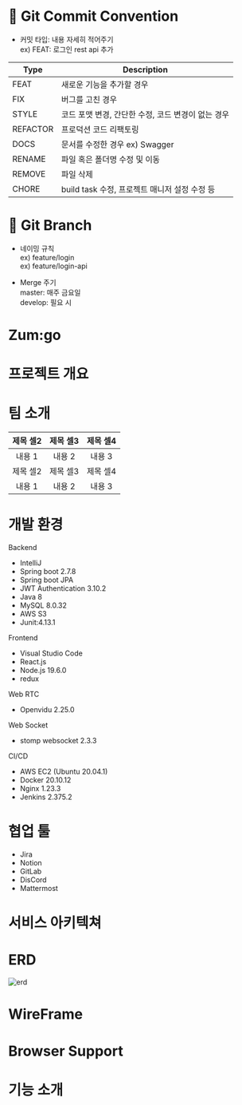 # :pushpin: Git Commit Convention
* 커밋 타입: 내용 자세히 적어주기  
ex) FEAT: 로그인 rest api 추가   

|Type|Description|
|---|---------------|
|FEAT|새로운 기능을 추가할 경우|
|FIX|버그를 고친 경우|
|STYLE|코드 포맷 변경, 간단한 수정, 코드 변경이 없는 경우|
|REFACTOR|프로덕션 코드 리팩토링|
|DOCS|문서를 수정한 경우 ex) Swagger|
|RENAME|파일 혹은 폴더명 수정 및 이동|
|REMOVE|파일 삭제|
|CHORE|build task 수정, 프로젝트 매니저 설정 수정 등|


# :pushpin: Git Branch   

* 네이밍 규칙   
ex) feature/login   
ex) feature/login-api   

* Merge 주기   
master: 매주 금요일   
develop: 필요 시   

# Zum:go   



# 프로젝트 개요   


# 팀 소개   

|제목 셀2|제목 셀3|제목 셀4|
|:---:|:---:|:---:|
|내용 1|내용 2|내용 3|   
|제목 셀2|제목 셀3|제목 셀4|
|내용 1|내용 2|내용 3|


# 개발 환경   

Backend   
- IntelliJ
- Spring boot 2.7.8
- Spring boot JPA
- JWT Authentication 3.10.2
- Java 8
- MySQL 8.0.32
- AWS S3
- Junit:4.13.1

Frontend   
- Visual Studio Code
- React.js
- Node.js 19.6.0
- redux

Web RTC
- Openvidu 2.25.0

Web Socket
- stomp websocket 2.3.3

CI/CD
- AWS EC2 (Ubuntu 20.04.1)
- Docker 20.10.12
- Nginx 1.23.3
- Jenkins 2.375.2

# 협업 툴   
- Jira
- Notion
- GitLab
- DisCord
- Mattermost   

# 서비스 아키텍쳐   


# ERD
![erd](/uploads/4e780b97e14256156fa1862697e1eb77/erd.PNG)   

# WireFrame   

# Browser Support   


# 기능 소개   

